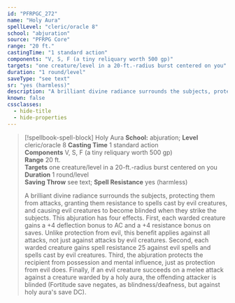 ```yaml
---
id: "PFRPGC_272"
name: "Holy Aura"
spellLevel: "cleric/oracle 8"
school: "abjuration"
source: "PFRPG Core"
range: "20 ft."
castingTime: "1 standard action"
components: "V, S, F (a tiny reliquary worth 500 gp)"
targets: "one creature/level in a 20-ft.-radius burst centered on you"
duration: "1 round/level"
saveType: "see text"
sr: "yes (harmless)"
description: "A brilliant divine radiance surrounds the subjects, protecting them from attacks, granting them resistance to spells cast by evil creatures, and causing evil creatures to become blinded when they strike the subjects. This abjuration has four effects.  First, each warded creature gains a +4 deflection bonus to AC and a +4 resistance bonus on saves. Unlike protection from evil, this benefit applies against all attacks, not just against attacks by evil creatures.  Second, each warded creature gains spell resistance 25 against evil spells and spells cast by evil creatures.  Third, the abjuration protects the recipient from possession and mental influence, just as protection from evil does.  Finally, if an evil creature succeeds on a melee attack against a creature warded by a holy aura, the offending attacker is blinded (Fortitude save negates, as blindness/deafness, but against holy aura's save DC)."
known: false
cssclasses:
  - hide-title
  - hide-properties
---
```


> [!spellbook-spell-block] Holy Aura
> **School:** abjuration; **Level** cleric/oracle 8
> **Casting Time** 1 standard action  
> **Components** V, S, F (a tiny reliquary worth 500 gp)  
> **Range** 20 ft.  
> **Targets** one creature/level in a 20-ft.-radius burst centered on you  
> **Duration** 1 round/level  
> **Saving Throw** see text; **Spell Resistance** yes (harmless)
> 
> A brilliant divine radiance surrounds the subjects, protecting them from attacks, granting them resistance to spells cast by evil creatures, and causing evil creatures to become blinded when they strike the subjects. This abjuration has four effects.  First, each warded creature gains a +4 deflection bonus to AC and a +4 resistance bonus on saves. Unlike protection from evil, this benefit applies against all attacks, not just against attacks by evil creatures.  Second, each warded creature gains spell resistance 25 against evil spells and spells cast by evil creatures.  Third, the abjuration protects the recipient from possession and mental influence, just as protection from evil does.  Finally, if an evil creature succeeds on a melee attack against a creature warded by a holy aura, the offending attacker is blinded (Fortitude save negates, as blindness/deafness, but against holy aura's save DC).